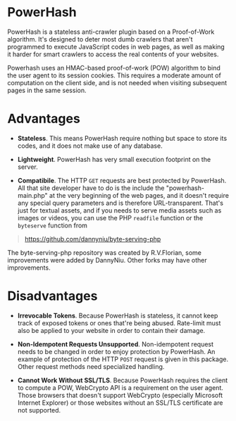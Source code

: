 # PowerHash

PowerHash is a stateless anti-crawler plugin based on a Proof-of-Work 
algorithm. It's designed to deter most dumb crawlers that aren't 
programmed to execute JavaScript codes in web pages, as well as 
making it harder for smart crawlers to access the real contents of 
your websites.

Powerhash uses an HMAC-based proof-of-work (POW) algorithm to bind the
user agent to its session cookies. This requires a moderate amount of
computation on the client side, and is not needed when visiting subsequent
pages in the same session.

# Advantages

- **Stateless**. This means PowerHash require nothing but space to store its 
codes, and it does not make use of any database.

- **Lightweight**. PowerHash has very small execution footprint on the server.

- **Compatibile**. The HTTP `GET` requests are best protected by PowerHash. 
All that site developer have to do is the include the "powerhash-main.php" 
at the very beginning of the web pages, and it doesn't require any 
special query parameters and is therefore URL-transparent. That's just for 
textual assets, and if you needs to serve media assets such as images or 
videos, you can use the PHP `readfile` function or the `byteserve` function 
from 

> https://github.com/dannyniu/byte-serving-php

The byte-serving-php repository was created by R.V.Florian, some improvements
were added by DannyNiu. Other forks may have other improvements.

# Disadvantages

- **Irrevocable Tokens**. Because PowerHash is stateless, it cannot keep track 
of exposed tokens or ones that're being abused. Rate-limit must also be applied 
to your website in order to contain their damage.

- **Non-Idempotent Requests Unsupported**. Non-idempotent request needs to be
changed in order to enjoy protection by PowerHash. An example of protection of
the HTTP `POST` request is given in this package. Other request methods need
specialized handling.

- **Cannot Work Without SSL/TLS**. Because PowerHash requires the client to
compute a POW, WebCrypto API is a requirement on the user agent. Those browsers
that doesn't support WebCrypto (especially Microsoft Internet Explorer) or
those websites without an SSL/TLS certificate are not supported.
